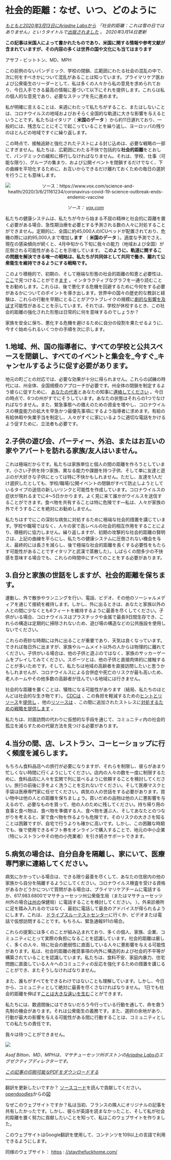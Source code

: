 # 社会的距離：なぜ、いつ、どのように

_[もともと2020年3月13日にAriadne Labsから](https://www.ariadnelabs.org/resources/articles/news/social-distancing-this-is-not-a-snow-day) 「社会的距離：これは雪の日ではありません」というタイトルで[出版されました](https://www.ariadnelabs.org/resources/articles/news/social-distancing-this-is-not-a-snow-day) 。 2020年3月14日更新_

**この記事は米国人によって書かれたものであり、米国に関する情報や参考文献が含まれていますが、その内容の多くは世界の国や文化にも当てはまります**

アサフ・ビットトン、MD、MPH

この前例のないパンデミック、学校の閉鎖、広範囲にわたる社会の混乱の中で、次に何をすべきかについて混乱があることは知っています。プライマリケア医および公衆衛生のリーダーとして、私は多くの人々から私の意見を求められており、今日入手できる最高の情報に基づいて以下にそれを提供します。これらは私の個人的な意見であり、必要なステップを先に進めます。

私が明確に言えることは、来週にわたって私たちがすること、またはしないことは、コロナウイルスの地域およびおそらく全国的な軌道に大きな影響を与えるということです。私たちはイタリア（ **米国のデータ** ）から約11日遅れており、一般的には、残念なことにそこで起こっていることを繰り返し、ヨーロッパの残りのほとんどの地域ですぐに繰り返します。

この時点で、接触追跡と強化されたテストによる封じ込めは、必要な戦略の一部にすぎません。私たちは、広範囲にわたる不快で包括的な**社会的距離**をとおして、パンデミックの緩和に移行しなければなりません。それは、学校、仕事（可能な限り）、グループの集まり、および公開イベントを閉鎖するだけでなく、下の曲線を平坦化するために、お互いからできるだけ離れておくための毎日の選択を行うことも意味します。

<center><img src="/graph.jpeg" alt="ソース：https://www.vox.com/science-and-health/2020/3/6/21161234/coronavirus-covid-19-science-outbreak-ends-endemic-vaccine"><p><em>ソース： <a href="https://www.vox.com/science-and-health/2020/3/6/21161234/coronavirus-covid-19-science-outbreak-ends-endemic-vaccine">vox.com</a></em></p></center>

私たちの健康システムは、私たちが今から始まる不屈の精神と社会的に距離を置く必要がある場合、急性期治療を必要とする予測される数の人々に対処することができません。定期的に、全国に約45,000人のICUベッドが配置されており、危機の際には約95,000人まで増加し**ます** （ **米国のデータ** ）。適度な予測でさえ、現在の感染傾向が続くと、4月中旬から下旬に我々の能力（地域および全国）が圧倒される可能性があることを示唆しています。 **このように、軌道に関するこの問題を解決できる唯一の戦略は、私たちが共同体として共同で働き、離れて公衆衛生を維持できるようにする戦略です。**

このより積極的で、初期の、そして極端な形態の社会的距離の知恵と必要性は、 [ここ](https://www.nytimes.com/interactive/2020/03/13/opinion/coronavirus-trump-response.html?action=click&module=Opinion&pgtype=Homepage--)で見つけることができ[ます](https://www.nytimes.com/interactive/2020/03/13/opinion/coronavirus-trump-response.html?action=click&module=Opinion&pgtype=Homepage--) 。インタラクティブなグラフを一通り読むことをお勧めします。これらは、後で悪化する危機を回避するために今何をする必要があるかについてのポイントを導き出します。世界中の国々の歴史的な教訓と経験は、これらの行動を早期にとることがアウトブレイクの規模に[劇的な影響を及ぼす](https://bmcpublichealth.biomedcentral.com/articles/10.1186/s12889-018-5446-1)可能性があることを示しています。それでは、学校が休校するとき、この社会的距離の強化された形態は日常的に何を意味するのでしょうか？

家族を安全に保ち、悪化する危機を避けるために自分の役割を果たせるように、今すぐ始められるいくつかの手順を次に示します。

## 1.地域、州、国の指導者に、すべての学校と公共スペースを閉鎖し、すべてのイベントと集会を_今すぐ_キャンセルするように促す必要があります。

地元の町ごとの対応では、必要な効果が十分に得られません。これらの試練の時代には、州全体、全国規模のアプローチが必要です。州全体の閉鎖を制定するよう彼らに促すために、 [あなたの代表](https://www.house.gov/representatives/find-your-representative)とあなたの知事に[連絡してください](https://www.house.gov/representatives/find-your-representative) 。今日の時点で、6つの州がすでにそうしています。あなたの状態はそれらの1つでなければなりません。また、緊急事態への備えのための資金を増やし、コロナウイルスの検査能力の拡大を早急かつ最優先事項にするよう指導者に求めます。有給の有給休暇や失業手当を制定し、人々がすぐに家にいるように適切な電話をかけるよう促すために、立法者も必要です。

## 2.子供の遊び会、パーティー、外泊、またはお互いの家やアパートを訪れる家族/友人はいません。

これは極端だからです。私たちは家族単位と個人の間の距離を作ろうとしています。小さい子供を持つ家族、異なる能力や課題を持つ子供、そして単に友達と遊ぶのが大好きな子供にとっては特に不快かもしれません。ただし、友達を1人だけ選択したとしても、学校/職場/公開イベントの閉鎖がすべて防止しようとしているタイプの送信の新しいリンクと可能性を作成しています。コロナウイルスの症状が現れるまでに4〜5日かかります。よく見に来て誰かがウイルスを送信することができます。食べ物を共有することは特に危険です—私は、人々が家族の外でそうすることを絶対にお勧めしません。

私たちはすでにこの深刻な病気に対処するために極端な社会的措置を講じています。学校や職場ではなく、人々の家で高レベルの社会的相互作用をすることにより、積極的に協力しません。繰り返しますが、初期の攻撃的な社会的距離の賢明さは、上記の曲線を平らにし、私たちの健康システムに圧倒されない機会を与え、最終的には長さを減らし、後で極端な社会的距離を長くする必要性をもたらす可能性があることですイタリアと武漢で蒸散した）。しばらくの間多少の不快感を意味する場合でも、これらの時間中にすべてのことをする必要があります。

## 3.自分と家族の世話をしますが、社会的距離を保ちます。

運動し、外で散歩やランニングを行い、電話、ビデオ、その他のソーシャルメディアを通じて接続を維持します。しかし、外に出るときは、あなたと家族以外の人との間に少なくとも6フィートを維持するように最善を尽くしてください。子供がいる場合、コロナウイルスはプラスチックや金属で最長9日間生存でき、これらの構造は定期的に掃除されないため、遊び場の構造などの公共施設を使用しないでください。

これらの奇妙な時期には外に出ることが重要であり、天気は良くなっています。できれば毎日外に出ますが、家族やルームメイト以外の人からは物理的に離れてください。子供がいる場合は、他の子供と遊ぶのではなく、家族のサッカーゲームをプレイしてみてください。スポーツとは、他の子供と直接肉体的に接触することが多いためです。そして、私たちは地域の高齢者を直接訪問したいと思うかもしれませんが、コロナウイルスによる合併症や死亡のリスクが最も高いため、老人ホームやその他多数の高齢者が住んでいる地域には行きません。

社会的な距離を置くことは、犠牲になる可能性があります（結局、私たちのほとんどは社会的な生き物です）。 [CDCは](https://www.cdc.gov/coronavirus/2019-ncov/about/coping.html) 、この負担を軽減するための[ヒントとリソース](https://www.cdc.gov/coronavirus/2019-ncov/about/coping.html)を[提供し](https://www.verywellmind.com/managing-coronavirus-anxiety-4798909) 、他の[リソースは](https://www.verywellmind.com/managing-coronavirus-anxiety-4798909) 、この間に追加されたストレスに[対処するための戦略を提供します](https://www.verywellmind.com/managing-coronavirus-anxiety-4798909) 。

私たちは、対面訪問の代わりに仮想的な手段を通じて、コミュニティ内の社会的孤立を減らすための代替方法を見つける必要があります。

## 4.当分の間、店、レストラン、コーヒーショップに行く頻度を減らします。

もちろん食料品店への旅行が必要になりますが、それらを制限し、彼らがあまり忙しくない時間に行くようにしてください。店内の人々の数を一度に制限するために、食料品店に人々を玄関で列に並べるように依頼することを検討してください。旅行の前後に手をよく洗うことを忘れないでください。そして医療マスクと手袋は医療専門家に任せてください。病気の人の世話をする必要があります。買い物中は他の人との距離を保ちましょう。買いだめの品物は他の人に悪影響を与えるので、必要なものを買って、他の人のために残してください。持ち帰り用の食事と食べ物は、食べ物を準備する人、食べ物を運ぶ人、そしてあなたとのつながりを考えると、家で食べ物を作るよりも危険です。そのリスクの大きさを知ることは困難ですが、自宅で行うよりも確かに高いです。しかし、この困難な時期でも、後で使用できるギフト券をオンラインで購入することで、地元の中小企業（特にレストランやその他の小売業者）を引き続きサポートできます。

## 5.病気の場合は、自分自身を隔離し、家にいて、医療専門家に連絡してください。

病気にかかっている場合は、できる限り最善を尽くして、あなたの住居内の他の家族から自分を隔離するようにしてください。コロナウイルス検査を受ける資格があるかどうかについて質問がある場合は、プライマリケアチームに電話するか、617.983.6800でマサチューセッツ州公衆衛生局（またはマサチューセッツ州外の場合[は州の](https://www.cdc.gov/coronavirus/2019-ncov/downloads/Phone-Numbers_State-and-Local-Health-Departments.pdf)保健局）に電話することを検討してください。 ）。外来診療所に足を踏み入れるのではなく、最初に電話して最良のアドバイスが得られるようにします。これは、 [ドライブスルーテストセンター](https://www.theverge.com/2020/3/11/21174880/coronavirus-testing-drive-thru-colorado-connecticut-washington)に行くか、ビデオまたは電話で仮想訪問することです。もちろん、緊急通報911の場合。

これらの提案には多くのことが組み込まれており、多くの個人、家族、企業、コミュニティにとって実際の負担になることを認識しています。社会的距離は厳しく、多くの人々、特に社会の脆弱性に直面している人々に悪影響を与える可能性があります。私は、社会的距離の推奨事項の内外に構造的および社会的不平等が構築されていることを認識しています。私たちは、食料不安、家庭内暴力、住宅問題に直面している人々へのコミュニティの反応を強化するための措置を講じることができ、またそうしなければなりません。

また、誰もがすべてをできるわけではないことも理解しています。しかし、今日から、コミュニティとして絶対に最善を尽くさなければなりません。 1日でも社会的距離を伸ばす[ことは大きな違いを生む](https://www.ncbi.nlm.nih.gov/pubmed/19400970/)ことができます。

私たちには、数週間後にはできないだろう今行っている行動を通して、命を救う先制の機会があります。それは公衆衛生の義務です。また、選択の余地があり、行動が最大の影響を与える可能性がある間に行動することは、コミュニティとしての私たちの責任です。

我々は待つことができません。

![](/signature.png)

_Asaf Bitton、MD、MPHは、マサチューセッツ州ボストンの[Ariadne Labsの](https://www.ariadnelabs.org)エグゼクティブディレクターです。_

_[この記事の印刷可能なPDFをダウンロードする](https://www.ariadnelabs.org/wp-content/uploads/sites/2/2020/03/Social-Distancing-This-is-Not-a-Snow-Day-Bitton.pdf)_

---

翻訳を更新したいですか？ [ソースコード](https://github.com/vvo/istayhome.info)を読んで貢献してください。 [opendoodles](https://generator.opendoodles.com/)からの[図](https://generator.opendoodles.com/)

なぜこのウェブサイトですか？私は当初、フランスの隣人にオリジナルの記事を共有したかったです。しかし、彼らが英語を読まなかったこと、そして私が社会的距離を置く努力に貢献したいことを知って、私はこのウェブサイトを作りました。

このウェブサイトはGoogle翻訳を使用して、コンテンツを109以上の言語で利用できるようにします。

同様のウェブサイト： [https](https://staythefuckhome.com/) : [//staythefuckhome.com/](https://staythefuckhome.com/)